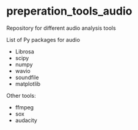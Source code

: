 # preperation_tools_audio

Repository for different audio analysis tools

List of Py packages for audio 
- Librosa
- scipy
- numpy
- wavio
- soundfile
- matplotlib

Other tools:
- ffmpeg
- sox
- audacity
